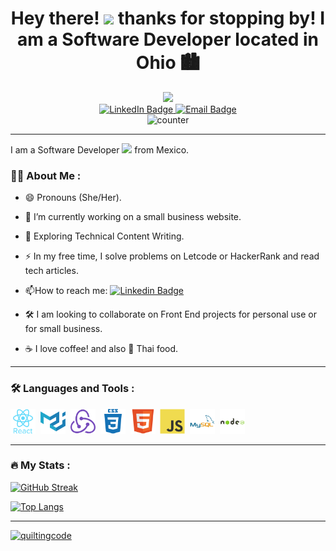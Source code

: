 
<div id="header" align="center">
    <h1>
    Hey there!
    <img src="https://media.giphy.com/media/hvRJCLFzcasrR4ia7z/giphy.gif" width="30px"/>
    thanks for stopping by!  I am a Software Developer located in Ohio 🏙️
    </h1>
  <img src="https://media.giphy.com/media/RN8FdaB6T1bkkI5n4I/giphy.gif" width="100"/>
  <div id="badges" align="center">
  <a href="https://www.linkedin.com/in/iridian-cisneros-vargas/">
    <img src="https://img.shields.io/badge/LinkedIn-blue?style=for-the-badge&logo=linkedin&logoColor=white" alt="LinkedIn Badge"/>
  </a>
     <a href="mailto:iridian95@email.com">
    <img src="https://img.shields.io/badge/Email-ff69b4?style=for-the-badge&logo=mail.ru&logoColor=white" alt="Email Badge"/>
  </a>
  </div>
    <img src="https://komarev.com/ghpvc/?username=Naidiri1&style=flat-square&color=blue" alt="counter"/>
</div>

---
I am a Software Developer <img src="https://media.giphy.com/media/WUlplcMpOCEmTGBtBW/giphy.gif" width="30"> from Mexico.
### :woman_technologist: About Me :

- :smile: Pronouns  (She/Her).
  
- :telescope: I’m currently working on a small business website.

- :seedling: Exploring Technical Content Writing.

- :zap: In my free time, I solve problems on Letcode or  HackerRank and read tech articles.

- :mailbox:How to reach me: [![Linkedin Badge](https://img.shields.io/badge/-LinkedIn-blue?style=flat&logo=Linkedin&logoColor=white)](https://www.linkedin.com/in/iridian-cisneros-vargas/)
  
- :hammer_and_wrench: I am looking to collaborate on Front End projects for personal use or for small business.

- :coffee: I love coffee! and also :ramen: Thai food.
  
---

### :hammer_and_wrench: Languages and Tools :
<div>

  <img src="https://github.com/devicons/devicon/blob/master/icons/react/react-original-wordmark.svg" title="React" alt="React" width="40" height="40"/>&nbsp;
  <img src="https://github.com/devicons/devicon/blob/master/icons/materialui/materialui-original.svg" title="Material UI" alt="Material UI" width="40" height="40"/>&nbsp;
  <img src="https://github.com/devicons/devicon/blob/master/icons/redux/redux-original.svg" title="Redux" alt="Redux " width="40" height="40"/>&nbsp;
  <img src="https://github.com/devicons/devicon/blob/master/icons/css3/css3-plain-wordmark.svg"  title="CSS3" alt="CSS" width="40" height="40"/>&nbsp;
  <img src="https://github.com/devicons/devicon/blob/master/icons/html5/html5-original.svg" title="HTML5" alt="HTML" width="40" height="40"/>&nbsp;
  <img src="https://github.com/devicons/devicon/blob/master/icons/javascript/javascript-original.svg" title="JavaScript" alt="JavaScript" width="40" height="40"/>&nbsp;
  <img src="https://github.com/devicons/devicon/blob/master/icons/mysql/mysql-original-wordmark.svg" title="MySQL"  alt="MySQL" width="40" height="40"/>&nbsp;
  <img src="https://github.com/devicons/devicon/blob/master/icons/nodejs/nodejs-original-wordmark.svg" title="NodeJS" alt="NodeJS" width="40" height="40"/>&nbsp;
</div>

---

### :fire: My Stats :
[![GitHub Streak](http://github-readme-streak-stats.herokuapp.com?user=Naidiri1&theme=dark&background=000000)](https://git.io/streak-stats)

[![Top Langs](https://github-readme-stats.vercel.app/api/top-langs/?username=Naidiri1&layout=compact&theme=vision-friendly-dark)](https://github.com/anuraghazra/github-readme-stats)

---
  
  <p align="left"><a href="https://github.com/ryo-ma/github-profile-trophy"><img src="https://github-profile-trophy.vercel.app/?username=Naidiri1&theme=material-palenight" alt="quiltingcode"/></a></p>
